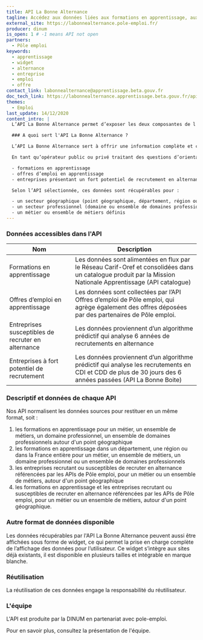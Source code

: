 ```yaml
---
title: API La Bonne Alternance
tagline: Accédez aux données liées aux formations en apprentissage, aux offres d’emploi en apprentissage et aux entreprises susceptibles de recruter en apprentissage.
external_site: https://labonnealternance.pole-emploi.fr/
producer: dinum
is_open: 1 # -1 means API not open
partners:
  - Pôle emploi
keywords:
  - apprentissage
  - widget
  - alternance
  - entreprise
  - emploi
  - offre
contact_link: labonnealternance@apprentissage.beta.gouv.fr
doc_tech_link: https://labonnealternance.apprentissage.beta.gouv.fr/api-docs/swagger.json
themes:
  - Emploi
last_update: 14/12/2020
content_intro: |
  L’API La Bonne Alternance permet d’exposer les deux composantes de l'apprentissage : la **formation** et l'**emploi**. Ce service permet d’exposer également les entreprises susceptibles de recruter sur l'ensemble du périmètre Alternance. Le site <External href="https://labonnealternance.pole-emploi.fr?utm_medium=mweb&utm_source=apigouvfr&utm_campaign=pagelba_apigouvfr">La Bonne Alternance</External> donne un aperçu visuel de ces données.

  ### A quoi sert l'API La Bonne Alternance ?

  L’API La Bonne Alternance sert à offrir une information complète et centralisée aux publics en recherche d’une formation en apprentissage et/ou d’un contrat en alternance.

  En tant qu’opérateur public ou privé traitant des questions d’orientation, de formation ou d’emploi en général, et d’alternance (apprentissage, professionnalisation) en particulier, il est possible de récupérer indépendamment ou simultanément les données :

  - formations en apprentissage
  - offres d’emploi en apprentissage
  - entreprises présentant un fort potentiel de recrutement en alternance

  Selon l’API sélectionnée, ces données sont récupérables pour :

  - un secteur géographique (point géographique, département, région ou France entière)
  - un secteur professionnel (domaine ou ensemble de domaines professionnels ou tous domaines professionnels)
  - un métier ou ensemble de métiers définis
---
```


### Données accessibles dans l'API

| Nom                                                | Description                                                                                                                                                                                                                            |
| -------------------------------------------------- | -------------------------------------------------------------------------------------------------------------------------------------------------------------------------------------------------------------------------------------- |
| Formations en apprentissage                        | Les données sont alimentées en flux par le Réseau Carif-Oref et consolidées dans un catalogue produit par la Mission Nationale Apprentissage (<External href="https://catalogue.apprentissage.beta.gouv.fr/">API catalogue</External>) |
| Offres d’emploi en apprentissage                   | Les données sont collectées par l’API Offres d’emploi de Pôle emploi, qui agrège également des offres déposées par des partenaires de Pôle emploi.                                                                                     |
| Entreprises susceptibles de recruter en alternance | Les données proviennent d’un algorithme prédictif qui analyse 6 années de recrutements en alternance                                                                                                                                   |
| Entreprises à fort potentiel de recrutement        | Les données proviennent d’un algorithme prédictif qui analyse les recrutements en CDI et CDD de plus de 30 jours des 6 années passées (<External href="https://api.gouv.fr/les-api/LaBonneBoite">API La Bonne Boite</External>)        |

### Descriptif et données de chaque API

Nos API normalisent les données sources pour restituer en un même format, soit :

1. les formations en apprentissage pour un métier, un ensemble de métiers, un domaine professionnel, un ensemble de domaines professionnels autour d'un point géographique
2. les formations en apprentissage dans un département, une région ou dans la France entière pour un métier, un ensemble de métiers, un domaine professionnel ou un ensemble de domaines professionnels
3. les entreprises recrutant ou susceptibles de recruter en alternance référencées par les APIs de Pôle emploi, pour un métier ou un ensemble de métiers, autour d'un point géographique
4. les formations en apprentissage et les entreprises recrutant ou susceptibles de recruter en alternance référencées par les APIs de Pôle emploi, pour un métier ou un ensemble de métiers, autour d'un point géographique.

### Autre format de données disponible

Les données récupérables par l'API La Bonne Alternance peuvent aussi être affichées sous forme de widget, ce qui permet la prise en charge complète de l’affichage des données pour l’utilisateur. Ce widget s’intègre aux sites déjà existants, il est disponible en plusieurs tailles et <External href="/guides/widget-la-bonne-alternance">intégrable en marque blanche</External>.

### Réutilisation

La réutilisation de ces données engage la responsabilité du réutilisateur.

### L'équipe

L'API est produite par la DINUM en partenariat avec pole-emploi.

Pour en savoir plus, consultez la <External href="https://mission-apprentissage.gitbook.io/general/">présentation de l'équipe</External>.
